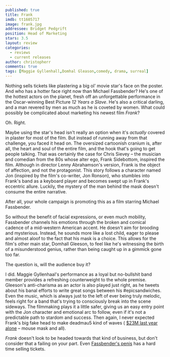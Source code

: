 ```yaml
---
published: true
title: Frank
imdb: tt1605717
image: frank.jpg
addressee: Bridget Pedgrift
position: Head of Marketing
stars: 3.5
layout: review 
categories: 
  - reviews
  - current releases
author: christopherr
comments: true
tags: [Maggie Gyllenhall,Domhal Gleason,comedy, drama, surreal]
---
```


Nothing sells tickets like plastering a big ol' movie star's face on the poster. And who has a hotter face right now than Michael Fassbender? He's one of the hottest actors on the planet, fresh off an unforgettable performance in the Oscar-winning Best Picture _12 Years a Slave_. He's also a critical darling, and a man revered by men as much as he is coveted by women. What could possibly be complicated about marketing his newest film _Frank_?

Oh. Right.

Maybe using the star's head isn't really an option when it's _actually_ covered in plaster for most of the film. But instead of running away from that challenge, you faced it head on. The oversized cartoonish cranium is, after all, the heart and soul of the entire film, and the hook that's going to get people talking. That was certainly the case for Chris Sievey – the musician and comedian from the 80s whose alter ego, Frank Sidebottom, inspired the film. Although in director Lenny Abrahamson's version, Frank is the object of affection, and not the protagonist. This story follows a character named Jon (inspired by the film's co-writer, Jon Ronson), who stumbles into Frank's band as a keyboard player and becomes swept up in Frank's eccentric allure. Luckily, the mystery of the man behind the mask doesn't consume the entire narrative.

After all, your whole campaign is promoting this as a film starring Michael Fassbender.

So without the benefit of facial expressions, or even much mobility, Fassbender channels his emotions through the broken and comical cadence of a mid-western American accent. He doesn't aim for brooding and mysterious. Instead, he sounds more like a lost child, eager to please and almost aloof to the fact that his mask is a choice. This allows for the film's other main star, Domhall Gleeson, to feel like he's witnessing the birth of a misunderstood genius, rather than being caught up in a gimmick gone too far.

The question is, will the audience buy it?

I did. Maggie Gyllenhaal's performance as a loyal but no-bullshit band member provides a refreshing counterweight to the whole premise. Gleeson's anti-charisma as an actor is also played just right, as he tweets about his banal efforts to write great songs between his #epicsandwiches. Even the music, which is always just to the left of ever being truly melodic, feels right for a band that's trying to consciously break into the scene sideways. The filmmaking plays it a little safer, giving us an easy entry point with the Jon character and emotional arc to follow, even if it's not a predictable path to stardom and success. Then again, I never expected Frank's big fake head to make deadmau5 kind of waves ( [$23M last year alone](http://www.macleans.ca/work/jobs/a-sneak-peek-at-our-who-earns-what-issue/) – mouse mask and all). 

_Frank_ doesn't look to be headed towards that kind of business, but don't consider that a failing on your part. Even [Fassbender's penis](http://www.dearcastandcrew.com/content/2012/5/7/shame.html) has a hard time selling tickets.